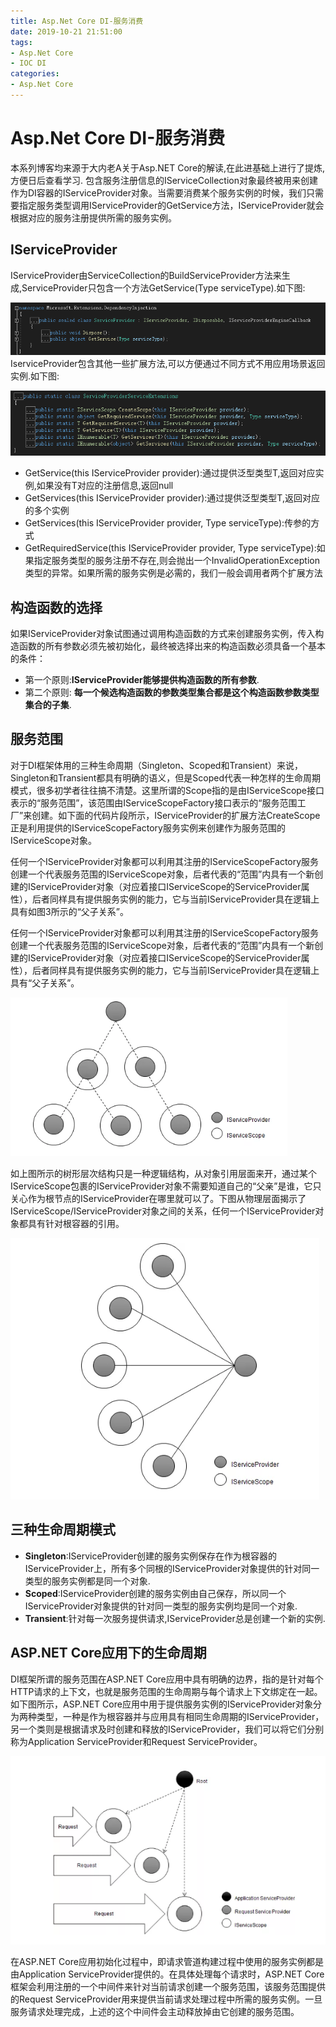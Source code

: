```yaml
---
title: Asp.Net Core DI-服务消费
date: 2019-10-21 21:51:00
tags:
- Asp.Net Core
- IOC DI
categories:
- Asp.Net Core
---
```


# Asp.Net Core DI-服务消费
本系列博客均来源于大内老A关于Asp.NET Core的解读,在此进基础上进行了提炼,方便日后查看学习.
包含服务注册信息的IServiceCollection对象最终被用来创建作为DI容器的IServiceProvider对象。当需要消费某个服务实例的时候，我们只需要指定服务类型调用IServiceProvider的GetService方法，IServiceProvider就会根据对应的服务注册提供所需的服务实例。

## IServiceProvider
IServiceProvider由ServiceCollection的BuildServiceProvider方法来生成,ServiceProvider只包含一个方法GetService(Type serviceType).如下图:

![alt](ASP-NET-Core-DI-服务消费/Use1.jpg)
IserviceProvider包含其他一些扩展方法,可以方便通过不同方式不用应用场景返回实例.如下图:

![alt](ASP-NET-Core-DI-服务消费/Use2.jpg)

* GetService<T>(this IServiceProvider provider):通过提供泛型类型T,返回对应实例,如果没有T对应的注册信息,返回null
* GetServices<T>(this IServiceProvider provider):通过提供泛型类型T,返回对应的多个实例
*  GetServices(this IServiceProvider provider, Type serviceType):传参的方式
* GetRequiredService(this IServiceProvider provider, Type serviceType):如果指定服务类型的服务注册不存在,则会抛出一个InvalidOperationException类型的异常。如果所需的服务实例是必需的，我们一般会调用者两个扩展方法

## 构造函数的选择

如果IServiceProvider对象试图通过调用构造函数的方式来创建服务实例，传入构造函数的所有参数必须先被初始化，最终被选择出来的构造函数必须具备一个基本的条件：
* 第一个原则:**IServiceProvider能够提供构造函数的所有参数**.
* 第二个原则: **每一个候选构造函数的参数类型集合都是这个构造函数参数类型集合的子集**.

## 服务范围
对于DI框架体用的三种生命周期（Singleton、Scoped和Transient）来说，Singleton和Transient都具有明确的语义，但是Scoped代表一种怎样的生命周期模式，很多初学者往往搞不清楚。这里所谓的Scope指的是由IServiceScope接口表示的“服务范围”，该范围由IServiceScopeFactory接口表示的“服务范围工厂”来创建。如下面的代码片段所示，IServiceProvider的扩展方法CreateScope正是利用提供的IServiceScopeFactory服务实例来创建作为服务范围的IServiceScope对象。

任何一个IServiceProvider对象都可以利用其注册的IServiceScopeFactory服务创建一个代表服务范围的IServiceScope对象，后者代表的“范围”内具有一个新创建的IServiceProvider对象（对应着接口IServiceScope的ServiceProvider属性），后者同样具有提供服务实例的能力，它与当前IServiceProvider具在逻辑上具有如图3所示的“父子关系”。

任何一个IServiceProvider对象都可以利用其注册的IServiceScopeFactory服务创建一个代表服务范围的IServiceScope对象，后者代表的“范围”内具有一个新创建的IServiceProvider对象（对应着接口IServiceScope的ServiceProvider属性），后者同样具有提供服务实例的能力，它与当前IServiceProvider具在逻辑上具有“父子关系”。

![alt](ASP-NET-Core-DI-服务消费/Use3.jpg)

如上图所示的树形层次结构只是一种逻辑结构，从对象引用层面来开，通过某个IServiceScope包裹的IServiceProvider对象不需要知道自己的“父亲”是谁，它只关心作为根节点的IServiceProvider在哪里就可以了。下图从物理层面揭示了IServiceScope/IServiceProvider对象之间的关系，任何一个IServiceProvider对象都具有针对根容器的引用。

![alt](ASP-NET-Core-DI-服务消费/Use4.jpg)

## 三种生命周期模式

* **Singleton**:IServiceProvider创建的服务实例保存在作为根容器的IServiceProvider上，所有多个同根的IServiceProvider对象提供的针对同一类型的服务实例都是同一个对象.
* **Scoped**:IServiceProvider创建的服务实例由自己保存，所以同一个IServiceProvider对象提供的针对同一类型的服务实例均是同一个对象.
* **Transient**:针对每一次服务提供请求,IServiceProvider总是创建一个新的实例.

## ASP.NET Core应用下的生命周期

DI框架所谓的服务范围在ASP.NET Core应用中具有明确的边界，指的是针对每个HTTP请求的上下文，也就是服务范围的生命周期与每个请求上下文绑定在一起。如下图所示，ASP.NET Core应用中用于提供服务实例的IServiceProvider对象分为两种类型，一种是作为根容器并与应用具有相同生命周期的IServiceProvider，另一个类则是根据请求及时创建和释放的IServiceProvider，我们可以将它们分别称为Application ServiceProvider和Request ServiceProvider。

![alt](ASP-NET-Core-DI-服务消费/Use5.jpg)

在ASP.NET Core应用初始化过程中，即请求管道构建过程中使用的服务实例都是由Application ServiceProvider提供的。在具体处理每个请求时，ASP.NET Core框架会利用注册的一个中间件来针对当前请求创建一个服务范围，该服务范围提供的Request ServiceProvider用来提供当前请求处理过程中所需的服务实例。一旦服务请求处理完成，上述的这个中间件会主动释放掉由它创建的服务范围。





